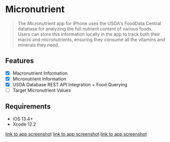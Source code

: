 # Micronutrient

> The Micronutrient app for iPhone uses the USDA's FoodData Central database for analyzing the full nutrient content of various foods. Users can store this information locally in the app to track both their macro and micronutrients, ensuring they consume all the vitamins and minerals they need.

## Features

- [x] Macronutrient Information
- [x] Micronutrient Information
- [x] USDA Database REST API Integration + Food Querying
- [ ] Target Micronutrient Values

## Requirements

- iOS 13.4+
- Xcode 12.2

[link to app screenshot](/screenshots/macros.png?raw=true "Micronutrient App Screenshot")
[link to app screenshot](/screenshots/search.png?raw=true "Micronutrient App Screenshot")
[link to app screenshot](/screenshots/micros.png?raw=true "Micronutrient App Screenshot")
